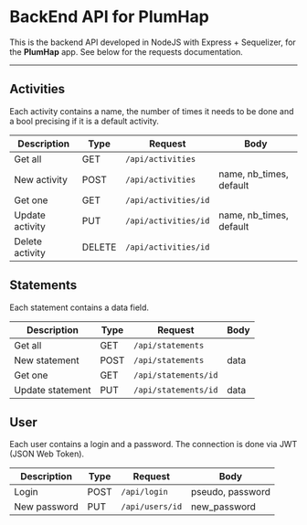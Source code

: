BackEnd API for PlumHap
===================

This is the backend API developed in NodeJS with Express + Sequelizer, for the **PlumHap** app. See below for the requests documentation.

----------

Activities
-------------
Each activity contains a name, the number of times it needs to be done and a bool precising if it is a default activity.

| Description | Type | Request                        | Body      |                   
| --- | ---   | ---| --- |
| Get all 		   | GET | `/api/activities`          |                    |
| New activity| POST | `/api/activities`         | name, nb_times, default |
| Get one 		   | GET |`/api/activities/id`       |                    |
| Update activity| PUT | `/api/activities/id`         | name, nb_times, default |
| Delete activity| DELETE | `/api/activities/id`         | |


Statements
-------------
Each statement contains a data field.

| Description | Type | Request                        | Body    |           
| --- | ---   | ---| --- |
| Get all 		   | GET | `/api/statements`          |                    |
| New statement| POST | `/api/statements`         | data |
| Get one 		   | GET |`/api/statements/id`       |                    |
| Update statement| PUT | `/api/statements/id`         | data |

User
-------------
Each user contains a login and a password. The connection is done via JWT (JSON Web Token).

| Description | Type | Request                        | Body    |           
| --- | ---   | ---| --- |
| Login 		   | POST | `/api/login`          | pseudo, password                   |
| New password | PUT | `/api/users/id`         | new_password |
